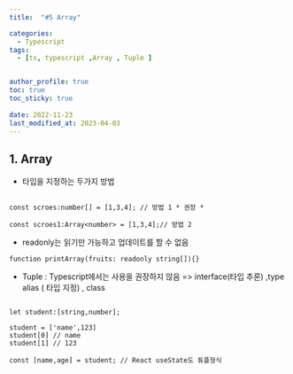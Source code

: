 ```yaml
---
title:  "#5 Array"

categories:
  - Typescript
tags:
  - [ts, typescript ,Array , Tuple ]


author_profile: true
toc: true
toc_sticky: true
 
date: 2022-11-23
last_modified_at: 2023-04-03
---
```

## 1. Array

- 타입을 지정하는 두가지 방법

```tsx

const scroes:number[] = [1,3,4]; // 방법 1 * 권장 *

const scroes1:Array<number> = [1,3,4];// 방법 2
```

- readonly는 읽기만 가능하고 업데이트를 할 수 없음

```tsx
function printArray(fruits: readonly string[]){}
```

- Tuple : Typescript에서는 사용을 권장하지 않음 => interface(타입 추론)  ,type alias ( 타입 지정) , class

```tsx

let student:[string,number];

student = ['name',123]
student[0] // name
student[1] // 123

const [name,age] = student; // React useState도 튜플형식
```